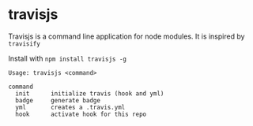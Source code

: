 # travisjs

Travisjs is a command line application for node modules. It is inspired by `travisify`

Install with `npm install travisjs -g`

```
Usage: travisjs <command>

command
  init      initialize travis (hook and yml)
  badge     generate badge
  yml       creates a .travis.yml
  hook      activate hook for this repo
```